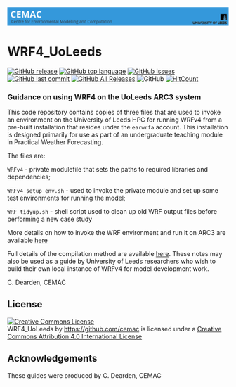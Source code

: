 <div align="center">
<a href="https://www.cemac.leeds.ac.uk/">
  <img src="https://github.com/cemac/cemac_generic/blob/master/Images/cemac.png"></a>
  <br>
</div>


# WRF4_UoLeeds

 [![GitHub release](https://img.shields.io/github/release/cemac/WRF4_UoLeeds.svg)](https://github.com/cemac/WRF4_UoLeeds/releases) [![GitHub top language](https://img.shields.io/github/languages/top/cemac/WRF4_UoLeeds.svg)](https://github.com/cemac/WRF4_UoLeeds) [![GitHub issues](https://img.shields.io/github/issues/cemac/WRF4_UoLeeds.svg)](https://github.com/cemac/WRF4_UoLeeds/issues) [![GitHub last commit](https://img.shields.io/github/last-commit/cemac/WRF4_UoLeeds.svg)](https://github.com/cemac/WRF4_UoLeeds/commits/master) [![GitHub All Releases](https://img.shields.io/github/downloads/cemac/WRF4_UoLeeds/total.svg)](https://github.com/cemac/WRF4_UoLeeds/releases) ![GitHub](https://img.shields.io/github/license/cemac/WRF4_UoLeeds.svg)
[![HitCount](http://hits.dwyl.io/{cemac}/{WRF4_UoLeeds}.svg)](http://hits.dwyl.io/{cemac}/{WRF4_UoLeeds})



### Guidance on using WRF4 on the UoLeeds ARC3 system

This code repository contains copies of three files that are used to invoke an environment on the University of Leeds HPC for running WRFv4 from a pre-built installation that resides under the `earwrfa` account. This installation is designed primarily for use as part of an undergraduate teaching module in Practical Weather Forecasting.

The files are: 

```WRFv4``` - private modulefile that sets the paths to required libraries and dependencies;

```WRFv4_setup_env.sh``` - used to invoke the private module and set up some test environments for running the model;

```WRF_tidyup.sh``` - shell script used to clean up old WRF output files before performing a new case study

More details on how to invoke the WRF environment and run it on ARC3 are available [here](https://github.com/cemac-tech/WRF4_UoLeeds/wiki/WRFv4-on-ARC3:-User-documentation)

Full details of the compilation method are available [here](https://github.com/cemac-tech/WRF4_UoLeeds/wiki/Compiling-WRFv4.0-on-ARC3). These notes may also be used as a guide by University of Leeds researchers who wish to build their own local instance of WRFv4 for model development work. 

C. Dearden, CEMAC

## License

<a rel="license" href="http://creativecommons.org/licenses/by/4.0/"><img alt="Creative Commons License" style="border-width:0" src="https://i.creativecommons.org/l/by/4.0/88x31.png" /></a><br /><span xmlns:dct="http://purl.org/dc/terms/" property="dct:title">WRF4_UoLeeds</span> by <a xmlns:cc="http://creativecommons.org/ns#" href="https://github.com/cemac" property="cc:attributionName" rel="cc:attributionURL">https://github.com/cemac</a> is licensed under a <a rel="license" href="http://creativecommons.org/licenses/by/4.0/">Creative Commons Attribution 4.0 International License</a>

## Acknowledgements

These guides were produced by C. Dearden, CEMAC
